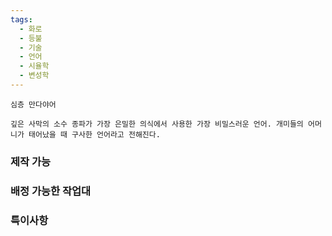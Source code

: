 ```yaml
---
tags:
  - 화로
  - 등불
  - 기술
  - 언어
  - 시율학
  - 변성학
---
```



```
심층 만다야어

깊은 사막의 소수 종파가 가장 은밀한 의식에서 사용한 가장 비밀스러운 언어. 개미들의 어머니가 태어났을 때 구사한 언어라고 전해진다.
```


### 제작 가능



### 배정 가능한 작업대



### 특이사항


